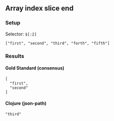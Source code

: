 ## Array index slice end

### Setup
Selector: `$[:2]`

    ["first", "second", "third", "forth", "fifth"]

### Results
####  Gold Standard (consensus)

    [
      "first", 
      "second"
    ]

#### Clojure (json-path)

    "third"

